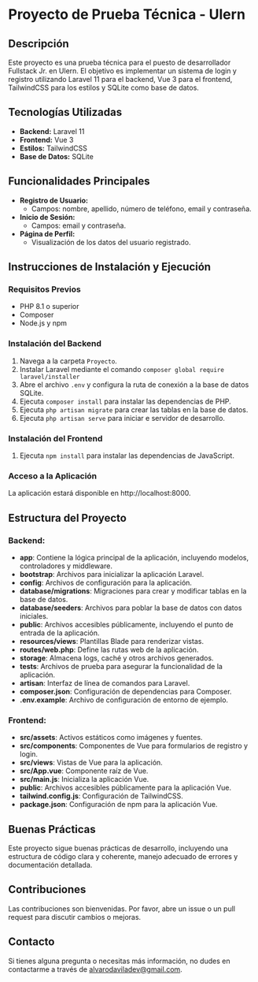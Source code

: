 # Proyecto de Prueba Técnica - Ulern

## Descripción

Este proyecto es una prueba técnica para el puesto de desarrollador Fullstack Jr. en Ulern. El objetivo es implementar un sistema de login y registro utilizando Laravel 11 para el backend, Vue 3 para el frontend, TailwindCSS para los estilos y SQLite como base de datos.

## Tecnologías Utilizadas

- **Backend:** Laravel 11
- **Frontend:** Vue 3
- **Estilos:** TailwindCSS
- **Base de Datos:** SQLite

## Funcionalidades Principales

- **Registro de Usuario:**
  - Campos: nombre, apellido, número de teléfono, email y contraseña.
- **Inicio de Sesión:**
  - Campos: email y contraseña.
- **Página de Perfil:**
  - Visualización de los datos del usuario registrado.

## Instrucciones de Instalación y Ejecución

### Requisitos Previos

- PHP 8.1 o superior
- Composer
- Node.js y npm

### Instalación del Backend

1. Navega a la carpeta `Proyecto`.
2. Instalar Laravel mediante el comando `composer global require laravel/installer`
2. Abre el archivo `.env` y configura la ruta de conexión a la base de datos SQLite.
3. Ejecuta `composer install` para instalar las dependencias de PHP.
4. Ejecuta `php artisan migrate` para crear las tablas en la base de datos.
5. Ejecuta `php artisan serve` para iniciar e servidor de desarrollo.

### Instalación del Frontend

1. Ejecuta `npm install` para instalar las dependencias de JavaScript.

### Acceso a la Aplicación

La aplicación estará disponible en http://localhost:8000.

## Estructura del Proyecto

### Backend:
- **app**: Contiene la lógica principal de la aplicación, incluyendo modelos, controladores y middleware.
- **bootstrap**: Archivos para inicializar la aplicación Laravel.
- **config**: Archivos de configuración para la aplicación.
- **database/migrations**: Migraciones para crear y modificar tablas en la base de datos.
- **database/seeders**: Archivos para poblar la base de datos con datos iniciales.
- **public**: Archivos accesibles públicamente, incluyendo el punto de entrada de la aplicación.
- **resources/views**: Plantillas Blade para renderizar vistas.
- **routes/web.php**: Define las rutas web de la aplicación.
- **storage**: Almacena logs, caché y otros archivos generados.
- **tests**: Archivos de prueba para asegurar la funcionalidad de la aplicación.
- **artisan**: Interfaz de línea de comandos para Laravel.
- **composer.json**: Configuración de dependencias para Composer.
- **.env.example**: Archivo de configuración de entorno de ejemplo.


### Frontend:
- **src/assets**: Activos estáticos como imágenes y fuentes.
- **src/components**: Componentes de Vue para formularios de registro y login.
- **src/views**: Vistas de Vue para la aplicación.
- **src/App.vue**: Componente raíz de Vue.
- **src/main.js**: Inicializa la aplicación Vue.
- **public**: Archivos accesibles públicamente para la aplicación Vue.
- **tailwind.config.js**: Configuración de TailwindCSS.
- **package.json**: Configuración de npm para la aplicación Vue.

## Buenas Prácticas
Este proyecto sigue buenas prácticas de desarrollo, incluyendo una estructura de código clara y coherente, manejo adecuado de errores y documentación detallada.

## Contribuciones
Las contribuciones son bienvenidas. Por favor, abre un issue o un pull request para discutir cambios o mejoras.

## Contacto
Si tienes alguna pregunta o necesitas más información, no dudes en contactarme a través de alvarodaviladev@gmail.com.